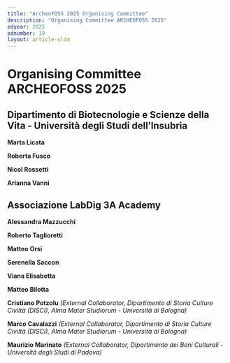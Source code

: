 ```yaml
---
title: "ArcheoFOSS 2025 Organising Committee"
description: "Organising Committee ARCHEOFOSS 2025"
edyear: 2025
ednumber: 19
layout: article-slim
---
```


# Organising Committee ARCHEOFOSS 2025

## Dipartimento di Biotecnologie e Scienze della Vita - Università degli Studi dell’Insubria

**Marta Licata**

**Roberta Fusco**

**Nicol Rossetti**

**Arianna Vanni**


## Associazione LabDig 3A Academy 

**Alessandra Mazzucchi**

**Roberto Taglioretti**

**Matteo Orsi**

**Serenella Saccon**

**Viana Elisabetta**

**Matteo Bilotta**

**Cristiano Potzolu** *(External Collaborator, Dipartimento di Storia Culture Civiltà (DISCI), Alma Mater Studiorum - Università di Bologna)*

**Marco Cavalazzi** *(External Collaborator, Dipartimento di Storia Culture Civiltà (DISCI), Alma Mater Studiorum - Università di Bologna)*

**Maurizio Marinato** *(External Collaborator, Dipartimento dei Beni Culturali - Università degli Studi di Padova)*
